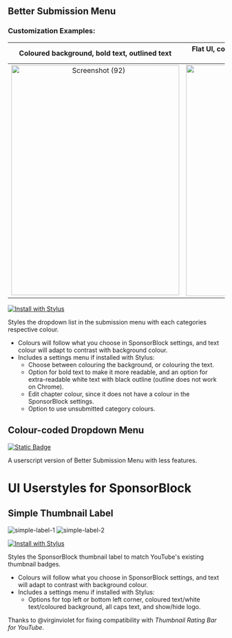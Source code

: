 
## **Better Submission Menu**  

### **Customization Examples:** 
| Coloured background, bold text, outlined text |  Flat UI, coloured text, icons, coloured segment box |
| :-: | :-: |
|<img width="390" height="534" alt="Screenshot (92)" src="https://github.com/user-attachments/assets/e8343ad6-3d93-4d18-82ab-1b577640e8b9" />|<img width="390" height="537" alt="Screenshot (93)" src="https://github.com/user-attachments/assets/4611e0ad-fc9e-48e8-b5e1-9f4667f366af" />|

[![Install with Stylus](https://custom-icon-badges.demolab.com/badge/Install%20with_Stylus-00adad.svg?logo=stylususercss)](https://github.com/jiraph/SponsorBlock-UI/raw/refs/heads/main/sponsorblock.colorcodeddropdown.user.css)  

Styles the dropdown list in the submission menu with each categories respective colour.
- Colours will follow what you choose in SponsorBlock settings, and text colour will adapt to contrast with background colour. 
- Includes a settings menu if installed with Stylus:  
  - Choose between colouring the background, or colouring the text.
  - Option for bold text to make it more readable, and an option for extra-readable white text with black outline (outline does not work on Chrome).
  - Edit chapter colour, since it does not have a colour in the SponsorBlock settings.
  - Option to use unsubmitted category colours.


## **Colour-coded Dropdown Menu**
[![Static Badge](https://img.shields.io/badge/Install_Userscript-444?logo=tampermonkey)](https://github.com/jiraph/SponsorBlock-UI/raw/refs/heads/main/sponsorblock.colorcodeddropdown.user.js)

A userscript version of Better Submission Menu with less features.

# UI Userstyles for SponsorBlock
## **Simple Thumbnail Label**

![simple-label-1](https://user-images.githubusercontent.com/19298861/240079610-85643aa4-a7f7-4132-b16d-79f005dfd25c.jpg)
![simple-label-2](https://user-images.githubusercontent.com/19298861/240079614-019c0ab6-542d-4fef-87fd-7974ec8dffc2.jpg)

[![Install with Stylus](https://custom-icon-badges.demolab.com/badge/Install%20with_Stylus-00adad.svg?logo=stylususercss)](https://github.com/jiraph/SponsorBlock-UI/raw/refs/heads/main/sponsorblock.simplethumbnaillabels.user.css)
 
Styles the SponsorBlock thumbnail label to match YouTube's existing thumbnail badges. 
- Colours will follow what you choose in SponsorBlock settings, and text will adapt to contrast with background colour. 
- Includes a settings menu if installed with Stylus: 
  - Options for top left or bottom left corner, coloured text/white text/coloured background, all caps text, and show/hide logo.

Thanks to @virginviolet for fixing compatibility with *Thumbnail Rating Bar for YouTube*.
